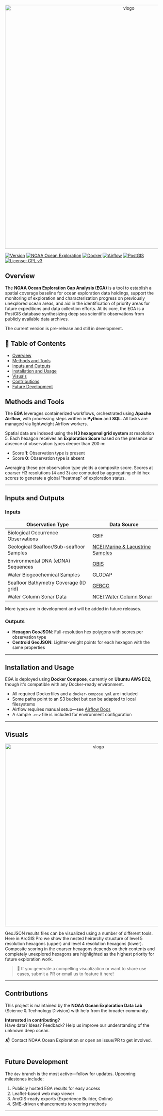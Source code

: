 <p align="center">
  <img src="https://github.com/thomasAmorrow/oer-ega/blob/main/docs/logos/logo_banner.png?raw=true" alt="vlogo" width="800"/>
</p>

[![Version](https://img.shields.io/badge/version-pre--release%20alpha-orange)]()
[![NOAA Ocean Exploration](https://img.shields.io/badge/NOAA%20Ocean%20Exploration-005493)](https://oceanexplorer.noaa.gov)
[![Docker](https://img.shields.io/badge/docker-ready-blue?logo=docker)](https://www.docker.com/)
[![Airflow](https://img.shields.io/badge/orchestrator-Airflow-017CEE?logo=apache-airflow)](https://airflow.apache.org/)
[![PostGIS](https://img.shields.io/badge/database-PostGIS-green?logo=postgresql)](https://postgis.net/)
[![License: GPL v3](https://img.shields.io/badge/license-GPL--3.0-blue.svg)](https://www.gnu.org/licenses/gpl-3.0.en.html)


##  Overview

 The **NOAA Ocean Exploration Gap Analysis (EGA)** is a tool to establish a spatial coverage baseline for ocean exploration data holdings, support the monitoring of exploration and characterization progress on previously unexplored ocean areas, and aid in the identification of priority areas for future expeditions and data collection efforts. At its core, the EGA is a PostGIS database synthesizing deep sea scientific observations from publicly available data archives.

 The current version is pre-release and still in development.

## 📑 Table of Contents

- [Overview](#overview)
- [Methods and Tools](#-methods-and-tools)
- [Inputs and Outputs](#-inputs-and-outputs)
- [Installation and Usage](#-installation-and-usage)
- [Visuals](#-visuals)
- [Contributions](#-contributions)
- [Future Development](#-future-development)

## Methods and Tools

The **EGA** leverages containerized workflows, orchestrated using **Apache Airflow**, with processing steps written in **Python** and **SQL**. All tasks are managed via lightweight Airflow workers.

Spatial data are indexed using the **H3 hexagonal grid system** at resolution 5. Each hexagon receives an **Exploration Score** based on the presence or absence of observation types deeper than 200 m:

- Score **1**: Observation type is present
- Score **0**: Observation type is absent

Averaging these per observation type yields a composite score. Scores at coarser H3 resolutions (4 and 3) are computed by aggregating child hex scores to generate a global "heatmap" of exploration status.

---

## Inputs and Outputs

### Inputs

| Observation Type                             | Data Source                                                             |
|---------------------------------------------|-------------------------------------------------------------------------|
| Biological Occurrence Observations           | [GBIF](https://www.gbif.org)                                            |
| Geological Seafloor/Sub-seafloor Samples     | [NCEI Marine & Lacustrine Samples](https://www.ncei.noaa.gov/products/index-marine-lacustrine-samples) |
| Environmental DNA (eDNA) Sequences           | [OBIS](https://obis.org)                                                |
| Water Biogeochemical Samples                 | [GLODAP](https://www.glodap.info)                                       |
| Seafloor Bathymetry Coverage (ID grid)       | [GEBCO](https://www.gebco.net)                                          |
| Water Column Sonar Data                      | [NCEI Water Column Sonar](https://www.ncei.noaa.gov/products/water-column-sonar-data) |

More types are in development and will be added in future releases.

### Outputs

- **Hexagon GeoJSON**: Full-resolution hex polygons with scores per observation type
- **Centroid GeoJSON**: Lighter-weight points for each hexagon with the same properties

---

## Installation and Usage

EGA is deployed using **Docker Compose**, currently on **Ubuntu AWS EC2**, though it's compatible with any Docker-ready environment.

- All required Dockerfiles and a `docker-compose.yml` are included
- Some paths point to an S3 bucket but can be adapted to local filesystems
- Airflow requires manual setup—see [Airflow Docs](https://airflow.apache.org/docs/)
- A sample `.env` file is included for environment configuration

---

## Visuals

<p align="center">
  <img src="https://github.com/thomasAmorrow/oer-ega/blob/main/docs/maps/ResultsMap.png?raw=true" alt="vlogo" width="600"/>
</p>

GeoJSON results files can be visualized using a number of different tools. Here in ArcGIS Pro we show the nested heirarchy structure of level 5 resolution hexagons (upper) and level 4 resolution hexagons (lower). Composite scoring in the coarser hexagons depends on their contents and completely unexplored hexagons are highlighted as the highest priority for future exploration work.

> 📌 If you generate a compelling visualization or want to share use cases, submit a PR or email us to feature it here!

---

## Contributions

This project is maintained by the **NOAA Ocean Exploration Data Lab** (Science & Technology Division) with help from the broader community.

**Interested in contributing?**  
Have data? Ideas? Feedback? Help us improve our understanding of the unknown deep ocean.

📬 Contact NOAA Ocean Exploration or open an issue/PR to get involved.

---

## Future Development

The `dev` branch is the most active—follow for updates. Upcoming milestones include:

1. Publicly hosted EGA results for easy access
2. Leaflet-based web map viewer
3. ArcGIS-ready exports (Experience Builder, Online)
4. SME-driven enhancements to scoring methods

---
